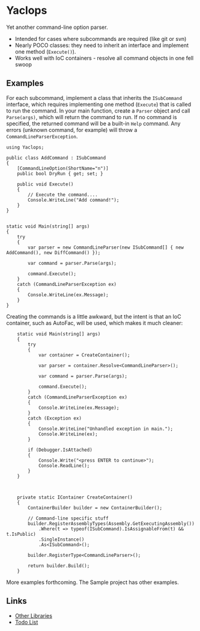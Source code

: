 # Yaclops #

Yet another command-line option parser.

* Intended for cases where subcommands are required (like git or svn)
* Nearly POCO classes: they need to inherit an interface and implement one method (`Execute()`).
* Works well with IoC containers - resolve all command objects in one fell swoop

## Examples ##

For each subcommand, implement a class that inherits the `ISubCommand` interface, which requires implementing one method (`Execute`) that is called to run the command. In your main function, create a `Parser` object and call `Parse(args)`, which will return the command to run. If no command is specified, the returned command will be a built-in `Help` command. Any errors (unknown command, for example) will throw a `CommandLineParserException`.

	using Yaclops;

    public class AddCommand : ISubCommand
    {
        [CommandLineOption(ShortName="n")]
        public bool DryRun { get; set; }

        public void Execute()
        {
            // Execute the command....
            Console.WriteLine("Add command!");
        }
    }


    static void Main(string[] args)
    {
        try
        {
            var parser = new CommandLineParser(new ISubCommand[] { new AddCommand(), new DiffCommand() });

            var command = parser.Parse(args);

            command.Execute();
        }
        catch (CommandLineParserException ex)
        {
            Console.WriteLine(ex.Message);
        }
    }


Creating the commands is a little awkward, but the intent is that an IoC container, such as AutoFac, will be used, which makes it much cleaner:

        static void Main(string[] args)
        {
            try
            {
                var container = CreateContainer();

                var parser = container.Resolve<CommandLineParser>();

                var command = parser.Parse(args);

                command.Execute();
            }
            catch (CommandLineParserException ex)
            {
                Console.WriteLine(ex.Message);
            }
            catch (Exception ex)
            {
                Console.WriteLine("Unhandled exception in main.");
                Console.WriteLine(ex);
            }

            if (Debugger.IsAttached)
            {
                Console.Write("<press ENTER to continue>");
                Console.ReadLine();
            }
        }



        private static IContainer CreateContainer()
        {
            ContainerBuilder builder = new ContainerBuilder();

            // Command-line specific stuff
            builder.RegisterAssemblyTypes(Assembly.GetExecutingAssembly())
                .Where(t => typeof(ISubCommand).IsAssignableFrom(t) && t.IsPublic)
                .SingleInstance()
                .As<ISubCommand>();

            builder.RegisterType<CommandLineParser>();

            return builder.Build();
        }

More examples forthcoming. The Sample project has other examples.


## Links ##

* [Other Libraries](OtherLibraries.md)
* [Todo List](ToDo.md)